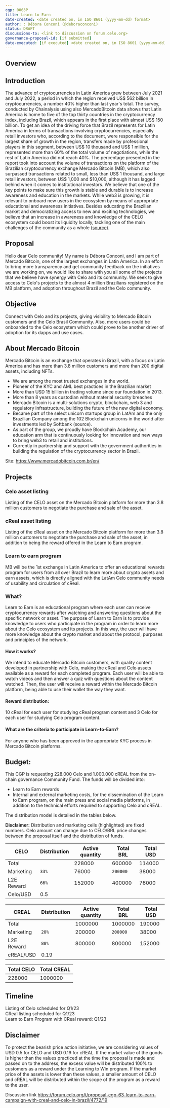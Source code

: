 ```yaml
---
cgp: 0063P
title: Learn to Earn 
date-created: <date created on, in ISO 8601 (yyyy-mm-dd) format>
author: : Débora Conconi (@deboraconconi) 
status: DRAFT 
discussions-to: <link to discussion on forum.celo.org>
governance-proposal-id: [if submitted]
date-executed: [if executed] <date created on, in ISO 8601 (yyyy-mm-dd) format>
---
```

## Overview


## Introduction
The advance of cryptocurrencies in Latin America grew between July 2021 and July 2022, a period in which the region received US$ 562 billion in cryptocurrencies, a number 40% higher than last year's total. The survey, conducted by Chainalysis using also MercadoBitcoin data shows that Latin America is home to five of the top thirty countries in the cryptocurrency index, including Brazil, which appears in the first place with almost US$ 150 billion.
To get an idea of ​​the driving force that Brazil represents for Latin America in terms of transactions involving cryptocurrencies, especially retail investors who, according to the document, were responsible for the largest share of growth in the region, transfers made by professional players in this segment, between US$ 10 thousand and US$ 1 million, represented more than 60% of the total volume of negotiations, while the rest of Latin America did not reach 40%.
The percentage presented in the report took into account the volume of transactions on the platform of the Brazilian cryptocurrency exchange Mercado Bitcoin (MB), which also surpassed transactions related to small, less than US$ 1 thousand, and large retail investors, between US$ 1,000 and $10,000, although it has lagged behind when it comes to institutional investors.
We believe that one of the key points to make sure this growth is stable and durable is to increase awareness and education in the markets. While web3 is growing, it is relevant to onboard new users in the ecosystem by means of appropriate educational and awareness initiatives. 
Besides educating the Brazilian market and democratizing access to new and exciting technologies, we believe that an increase in awareness and knowledge of the CELO ecosystem could boost its liquidity locally, tackling one of the main challenges of the community as a whole ([source](https://github.com/celo-org/governance/blob/main/CGPs/cgp-0049.md)).


## Proposal
Hello dear Celo community! My name is Débora Conconi, and I am part of Mercado Bitcoin, one of the  largest exchanges in Latin America.
In an effort to bring more transparency and get community feedback on the initiatives we are working on, we would like to share with you all some of the projects that we believe have synergy with Celo and its community.
We seek to give access to Celo's projects to the almost 4 million Brazilians registered on the MB platform, and adoption throughout Brazil and the Celo community.


## Objective
Connect with Celo and its projects, giving visibility to Mercado Bitcoin customers and the Celo Brasil Community.
Also, more users could be onboarded to the Celo ecosystem which could prove to be another driver of adoption for its dapps and use cases.


## About Mercado Bitcoin 
Mercado Bitcoin is an exchange that operates in Brazil, with a focus on Latin America and has more than 3.8 million customers and more than 200 digital assets, including NFTs.
 - We are among the most trusted exchanges in the world. 
 - Pioneer of the KYC and AML best practices in the Brazilian market
 - More than  USD 15 billion in trading volume since our foundation in 2013.
 - More than 8 years as custodian without material security breaches
 - Mercado Bitcoin is a multi-solutions crypto, blockchain, web 3 and regulatory infrastructure, building the future of the new digital economy.
 - Became part of the select unicorn startups group in LatAm and the only Brazilian Company among the 102  Blockchain unicorns in the world after investments led by  Softbank (source).
 - As part of the group, we proudly have Blockchain Academy, our education arm that is continuously looking for innovation and new ways to bring web3 to retail and institutions.
 - Currently in partnership and support with the government authorities  in building the regulation of the cryptocurrency sector in Brazil.


Site: https://www.mercadobitcoin.com.br/en/

## Projects
### Celo asset listing
Listing of the CELO asset on the Mercado Bitcoin platform for more than 3.8 million customers to negotiate the purchase and sale of the asset.

### cReal asset listing
Listing of the cReal asset on the Mercado Bitcoin platform for more than 3.8 million customers to negotiate the purchase and sale of the asset, in addition to being the reward offered in the Learn to Earn program.

### Learn to earn program
MB will be the 1st exchange in Latin America to offer an educational rewards program for users from all over Brazil to learn more about crypto assets and earn assets, which is directly aligned with the LatAm Celo community needs of usability and circulation of cReal.

### What?
Learn to Earn is an educational program where each user can receive cryptocurrency rewards after watching and answering questions about the specific network or asset. The purpose of Learn to Earn is to provide knowledge to users who participate in the program in order to learn more about the Celo ecosystem and its projects. In this way, the user will have more knowledge about the crypto market and about the protocol, purposes and principles of the network.

#### How it works?
We intend to educate Mercado Bitcoin customers, with quality content developed in partnership with Celo, making the cReal and Celo assets available as a reward for each completed program.
Each user will be able to watch videos and then answer a quiz with questions about the content watched.
Then, the user will receive a reward within the Mercado Bitcoin platform, being able to use their wallet the way they want.


#### Reward distribution:
10 cReal for each user for studying cReal program content and 3 Celo for each user for studying  Celo program content.



#### What are the criteria to participate in Learn-to-Earn?
For anyone who has been approved in the appropriate KYC process in Mercado Bitcoin platforms. 


## Budget:
This CGP is requesting 228.000 Celo and 1.000.000 cREAL  from the on-chain governance Community Fund.
The funds will be divided into: 
 - Learn to Earn rewards
 - Internal and external marketing costs, for the dissemination of the Learn to Earn program, on the main press and social media platforms, in addition to the technical efforts required to supporting  Celo and cREAL.

The distribution model is detailed in the tables below.

**Disclaimer:** Distribution and marketing cells (highlighted) are fixed numbers. Celo amount can change due to CELO/BRL price changes between the proposal itself and the distribution of funds.


| CELO         | Distribution | Active quantity | Total BRL| Total USD |
|--------------|--------------|-----------------|-----------|------------|
| Total        |              | 228000          | 600000 |          114000  |
| Marketing  | `33%`       | 76000     | `200000`  |     38000       |
| L2E Reward   | `66%`       | 152000     | 400000  |    76000        |
| Celo/USD     | 0.5         |                 |           |            |

| CREAL        | Distribution | Active quantity | Total BRL | Total USD |
|--------------|--------------|-----------------|-----------|------------|
| Total        |              | 1000000         | 1000000 |      190000      |
| Marketing  | `20%`       | 200000     | `200000`  |      38000      |
| L2E Reward   | `80%`       | 800000     | 800000 |     152000       |
| cREAL/USD    | 0.19       |                 |           |            |


| Total CELO | Total CREAL | 
|-----------|------------|
| 228000 | 1000000 |


## Timeline
Listing of Celo scheduled for Q1/23<br />
CReal listing scheduled for Q1/23<br />
Learn to Earn Program with CReal reward: Q1/23<br />

## Disclaimer
To protect the bearish price action initiative, we are considering values of USD 0.5 for CELO and USD 0.19 for cREAL. If the market value of the goods is higher than the values practiced at the time the proposal is made and passed on to the address, the excess value will be distributed 100% to customers as a reward under the Learning to Win program. If the market price of the assets is lower than these values, a smaller amount of CELO and cREAL will be distributed within the scope of the program as a reward to the user.

Discussion link https://forum.celo.org/t/proposal-cgp-63-learn-to-earn-campaign-with-creal-and-celo-in-brazil/4772/19
